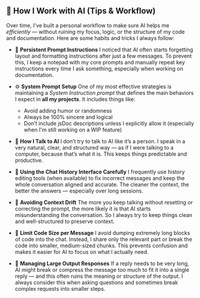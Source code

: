 ## 🧭 How I Work with AI (Tips & Workflow)

Over time, I've built a personal workflow to make sure AI helps me *efficiently* — without ruining my focus, logic, or the structure of my code and documentation. Here are some habits and tricks I always follow:

* 📝 **Persistent Prompt Instructions**
  I noticed that AI often starts forgetting layout and formatting instructions after just a few messages. To prevent this, I keep a notepad with my core prompts and manually repeat key instructions every time I ask something, especially when working on documentation.

* ⚙️ **System Prompt Setup**
  One of my most effective strategies is maintaining a *System Instruction prompt* that defines the main behaviors I expect in **all my projects**. It includes things like:

  * Avoid adding humor or randomness
  * Always be 100% sincere and logical
  * Don’t include jsDoc descriptions unless I explicitly allow it (especially when I'm still working on a WIP feature)

* 🧠 **How I Talk to AI**
  I don’t try to talk to AI like it’s a person. I speak in a very natural, clear, and structured way — as if I were talking to a computer, because that’s what it is. This keeps things predictable and productive.

* 🔧 **Using the Chat History Interface Carefully**
  I frequently use history editing tools (when available) to fix incorrect messages and keep the whole conversation aligned and accurate. The cleaner the context, the better the answers — especially over long sessions.

* 🧹 **Avoiding Context Drift**
  The more you keep talking without resetting or correcting the prompt, the more likely it is that AI starts misunderstanding the conversation. So I always try to keep things clean and well-structured to preserve context.

* 📏 **Limit Code Size per Message**
  I avoid dumping extremely long blocks of code into the chat. Instead, I share only the relevant part or break the code into smaller, medium-sized chunks. This prevents confusion and makes it easier for AI to focus on what I actually need.

* 💬 **Managing Large Output Responses**
  If a reply needs to be very long, AI might break or compress the message too much to fit it into a single reply — and this often ruins the meaning or structure of the output. I always consider this when asking questions and sometimes break complex requests into smaller steps.

